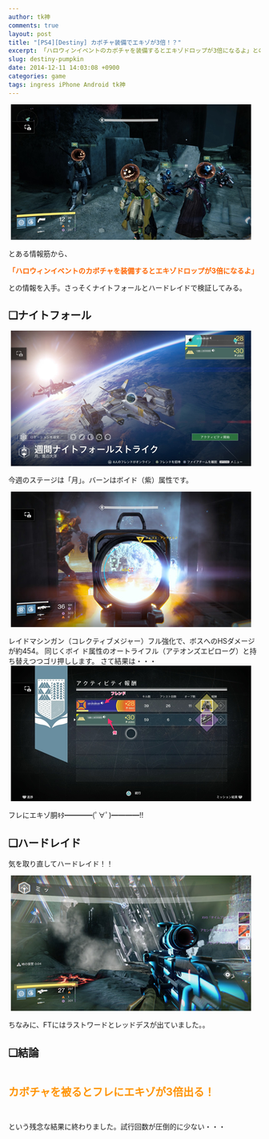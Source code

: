 ```yaml
---
author: tk神
comments: true
layout: post
title: "[PS4][Destiny] カボチャ装備でエキゾが3倍！？"
excerpt: 「ハロウィンイベントのカボチャを装備するとエキゾドロップが3倍になるよ」との情報を入手。さっそくナイトフォールとハードレイドで検証してみる。
slug: destiny-pumpkin
date: 2014-12-11 14:03:08 +0900
categories: game
tags: ingress iPhone Android tk神
---
```


<!-- more -->

<a  href="/img/12/11/35143a9f.png" title="1" target="_blank"><img  src="/img/12/11/35143a9f-s.png" width="480" height="270" border="0" alt="1" hspace="5" class="pict"></a><br />
<p>とある情報筋から、</p>
<p><span  style="color: rgb(255, 102, 0);"><strong>「ハロウィンイベントのカボチャを装備するとエキゾドロップが3倍になるよ」</strong></span></p>
<p>との情報を入手。さっそくナイトフォールとハードレイドで検証してみる。</p>
<!--more-->
<p><!-- more --></p>
<h2><strong>❏ナイトフォール</strong></h2>
<a  href="/img/12/11/8eb9fd41.png" title="2" target="_blank"><img  src="/img/12/11/8eb9fd41-s.png" width="480" height="270" border="0" alt="2" hspace="5" class="pict"></a><br />
<p>今週のステージは「月」。バーンはボイド（紫）属性です。</p>
<a  href="/img/12/11/5b249b2b.jpg" title="3" target="_blank"><img  src="/img/12/11/5b249b2b-s.jpg" width="480" height="270" border="0" alt="3" hspace="5" class="pict"></a><br />
<p>レイドマシンガン（コレクティブメジャー）フル強化で、ボスへのHSダメージが約454。 同じくボイ
ド属性のオートライフル（アテオンズエピローグ）と持ち替えつつゴリ押しします。 さて結果は・・・
<a  href="/img/12/11/c08f8168.png" title="4" target="_blank">
<img  src="/img/12/11/c08f8168-s.png" width="480" height="270" border="0" alt="4" hspace="5" class="pict"></a><br />
</p>フレにエキゾ胴ｷﾀ━━━━(ﾟ∀ﾟ)━━━━!!<br />
<h2><strong>❏ハードレイド</strong></h2>
<p>気を取り直してハードレイド！！</p>
<a  href="/img/12/11/533dc12d.jpg" title="5" target="_blank"><img  src="/img/12/11/533dc12d-s.jpg" width="480" height="270" border="0" alt="5" hspace="5" class="pict"></a><br />
<p>ちなみに、FTにはラストワードとレッドデスが出ていました。。</p>
<h2><strong>❏結論</strong></h2>
<p>&nbsp;</p>
<p><span  style="font-size: 150%;"><strong><span  style="color: rgb(255, 147, 0);">カボチャを被るとフレにエキゾが3倍出る！</span></strong></span></p>
<p>&nbsp;</p>
<p>という残念な結果に終わりました。試行回数が圧倒的に少ない・・・</p>
